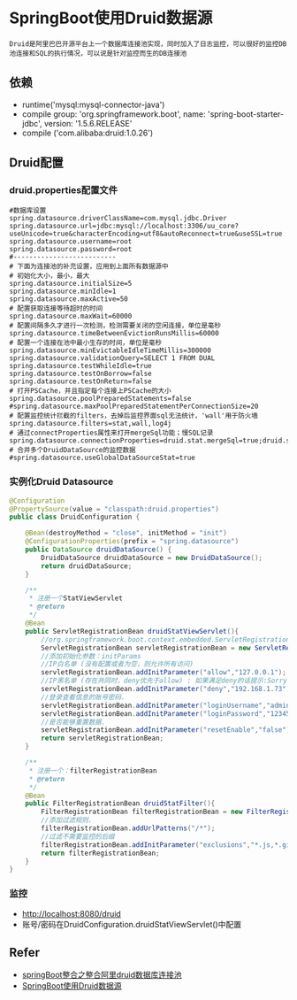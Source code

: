 # SpringBoot使用Druid数据源
```text
Druid是阿里巴巴开源平台上一个数据库连接池实现，同时加入了日志监控，可以很好的监控DB池连接和SQL的执行情况，可以说是针对监控而生的DB连接池
```
## 依赖
- runtime('mysql:mysql-connector-java')
- compile group: 'org.springframework.boot', name: 'spring-boot-starter-jdbc', version: '1.5.6.RELEASE'
- compile ('com.alibaba:druid:1.0.26')
## Druid配置
### druid.properties配置文件
```text
#数据库设置
spring.datasource.driverClassName=com.mysql.jdbc.Driver
spring.datasource.url=jdbc:mysql://localhost:3306/uu_core?useUnicode=true&characterEncoding=utf8&autoReconnect=true&useSSL=true
spring.datasource.username=root
spring.datasource.password=root
#--------------------------
# 下面为连接池的补充设置，应用到上面所有数据源中
# 初始化大小，最小，最大
spring.datasource.initialSize=5
spring.datasource.minIdle=1
spring.datasource.maxActive=50
# 配置获取连接等待超时的时间
spring.datasource.maxWait=60000
# 配置间隔多久才进行一次检测，检测需要关闭的空闲连接，单位是毫秒
spring.datasource.timeBetweenEvictionRunsMillis=60000
# 配置一个连接在池中最小生存的时间，单位是毫秒
spring.datasource.minEvictableIdleTimeMillis=300000
spring.datasource.validationQuery=SELECT 1 FROM DUAL
spring.datasource.testWhileIdle=true
spring.datasource.testOnBorrow=false
spring.datasource.testOnReturn=false
# 打开PSCache，并且指定每个连接上PSCache的大小
spring.datasource.poolPreparedStatements=false
#spring.datasource.maxPoolPreparedStatementPerConnectionSize=20
# 配置监控统计拦截的filters，去掉后监控界面sql无法统计，'wall'用于防火墙
spring.datasource.filters=stat,wall,log4j
# 通过connectProperties属性来打开mergeSql功能；慢SQL记录
spring.datasource.connectionProperties=druid.stat.mergeSql=true;druid.stat.slowSqlMillis=5000
# 合并多个DruidDataSource的监控数据
#spring.datasource.useGlobalDataSourceStat=true
```
### 实例化Druid Datasource
```java
@Configuration
@PropertySource(value = "classpath:druid.properties")
public class DruidConfiguration {

    @Bean(destroyMethod = "close", initMethod = "init")
    @ConfigurationProperties(prefix = "spring.datasource")
    public DataSource druidDataSource() {
        DruidDataSource druidDataSource = new DruidDataSource();
        return druidDataSource;
    }

    /**
     * 注册一个StatViewServlet
     * @return
     */
    @Bean
    public ServletRegistrationBean druidStatViewServlet(){
        //org.springframework.boot.context.embedded.ServletRegistrationBean提供类的进行注册.
        ServletRegistrationBean servletRegistrationBean = new ServletRegistrationBean(new StatViewServlet(),"/druid/*");
        //添加初始化参数：initParams
        //IP白名单 (没有配置或者为空，则允许所有访问)
        servletRegistrationBean.addInitParameter("allow","127.0.0.1");
        //IP黑名单 (存在共同时，deny优先于allow) : 如果满足deny的话提示:Sorry, you are not permitted to view this page.
        servletRegistrationBean.addInitParameter("deny","192.168.1.73");
        //登录查看信息的账号密码.
        servletRegistrationBean.addInitParameter("loginUsername","admin");
        servletRegistrationBean.addInitParameter("loginPassword","123456");
        //是否能够重置数据.
        servletRegistrationBean.addInitParameter("resetEnable","false");
        return servletRegistrationBean;
    }

    /**
     * 注册一个：filterRegistrationBean
     * @return
     */
    @Bean
    public FilterRegistrationBean druidStatFilter(){
        FilterRegistrationBean filterRegistrationBean = new FilterRegistrationBean(new WebStatFilter());
        //添加过滤规则.
        filterRegistrationBean.addUrlPatterns("/*");
        //过滤不需要监控的后缀
        filterRegistrationBean.addInitParameter("exclusions","*.js,*.gif,*.jpg,*.png,*.css,*.ico,/druid/*");
        return filterRegistrationBean;
    }
}
```

### 监控
- [http://localhost:8080/druid](http://localhost:8080/项目名称/druid)
- 账号/密码在DruidConfiguration.druidStatViewServlet()中配置

## Refer
- [springBoot整合之整合阿里druid数据库连接池](https://blog.csdn.net/CoffeeAndIce/article/details/78707819)
- [SpringBoot使用Druid数据源](https://blog.csdn.net/saytime/article/details/78963121)